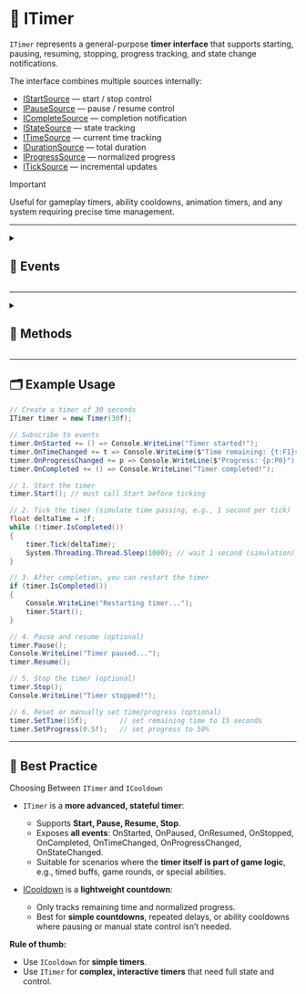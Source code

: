 # 🧩 ITimer

`ITimer` represents a general-purpose **timer interface** that supports starting, pausing, resuming, stopping, progress tracking, and state change notifications.

The interface combines multiple sources internally:

- [IStartSource](Sources.md/#istartsource) — start / stop control
- [IPauseSource](Sources.md/#ipausesource) — pause / resume control
- [ICompleteSource](Sources.md/#icompletesource) — completion notification
- [IStateSource<TimerState>](Sources.md/#istatesource) — state tracking
- [ITimeSource](Sources.md/#itimesource) — current time tracking
- [IDurationSource](Sources.md/#idurationsource) — total duration
- [IProgressSource](Sources.md/#iprogresssource) — normalized progress
- [ITickSource](Sources.md/#iticksource) — incremental updates

> [!IMPORTANT]  
> Useful for gameplay timers, ability cooldowns, animation timers, and any system requiring precise time management.

---

<details>
  <summary>
    <h2>🔹 Events</h2>
  </summary>

#### `event Action OnStarted`
```csharp
public event Action OnStarted;
```
- **Description:** Invoked when the timer starts running.
- **Remarks:** Triggered whenever `Start()` is called and the timer begins counting.
- **Parameters:** None.

#### `event Action OnStopped`
```csharp
public event Action OnStopped;
```
- **Description:** Invoked when the timer is stopped.
- **Remarks:** Triggered whenever `Stop()` is called. The current time may be reset depending on implementation.
- **Parameters:** None.

#### `event Action OnPaused`
```csharp
public event Action OnPaused;
```
- **Description:** Raised when the timer is paused.
- **Remarks:** Triggered whenever `Pause()` is called. The timer stops progressing until `Resume()` is invoked.
- **Parameters:** None.

#### `event Action OnResumed`
```csharp
public event Action OnResumed;
```
- **Description:** Raised when the timer resumes from a paused state.
- **Remarks:** Triggered whenever `Resume()` is called. The timer continues counting from the paused time.
- **Parameters:** None.

#### `event Action OnCompleted`
```csharp
public event Action OnCompleted;
```
- **Description:** Invoked when the timer finishes (remaining time reaches zero or completes its duration).
- **Remarks:** Triggered once per completion. Can be used to notify gameplay logic that the timer ended.
- **Parameters:** None.

#### `event Action<float> OnTimeChanged`
```csharp
public event Action<float> OnTimeChanged;
```
- **Description:** Invoked whenever the current time changes.
- **Remarks:** Useful to track the countdown or elapsed time.
- **Parameters:**
    - `float` — the current time of the timer in seconds.

#### `event Action<float> OnDurationChanged`
```csharp
public event Action<float> OnDurationChanged;
```
- **Description:** Invoked whenever the total duration changes.
- **Parameters:**
    - `float` — the new total duration in seconds.

#### `event Action<float> OnProgressChanged`
```csharp
public event Action<float> OnProgressChanged;
```
- **Description:** Raised when the normalized progress changes (0–1).
- **Remarks:** Can be used to update UI or trigger game logic based on progress.
- **Parameters:**
    - `float` — the current progress, normalized between 0 and 1.

#### `event Action<TimerState> OnStateChanged`
```csharp
public event Action<TimerState> OnStateChanged;
```
- **Description:** Invoked whenever the timer’s internal state changes.
- **Remarks:** States may include Idle, Running, Paused, Completed depending on `TimerState` enum.
- **Parameter:** [TimerState](TimerState.md) — the new state of the timer.

</details>

---

<details>
  <summary>
    <h2>🔹 Methods</h2>
  </summary>

#### `void Start()`
```csharp
public void Start();
```
- **Description:** Starts the timer from its default start time.
- **Remarks:** Triggers `OnStarted` event.

#### `void Start(float time)`
```csharp
public void Start(float time);
```
- **Description:** Starts the timer from a specific time.
- **Parameters:**
    - `time` — starting time in seconds.
- **Remarks:** Triggers `OnStarted` event.

#### `void Stop()`
```csharp
public void Stop();
```
- **Description:** Stops the timer and resets the current time.
- **Remarks:** Triggers `OnStopped` event.

#### `bool IsStarted()`
```csharp
public bool IsStarted();
```
- **Description:** Returns whether the timer is currently running.
- **Returns:** `true` if the timer is running; otherwise `false`.

#### `bool IsIdle()`
```csharp
public bool IsIdle();
```
- **Description:** Returns whether the timer has not started yet.
- **Returns:** `true` if idle; otherwise `false`.

#### `void Pause()`
```csharp
public void Pause();
```
- **Description:** Pauses the timer.
- **Remarks:** Triggers `OnPaused` event.

#### `void Resume()`
```csharp
public void Resume();
```
- **Description:** Resumes the timer from paused state.
- **Remarks:** Triggers `OnResumed` event.

#### `bool IsPaused()`
```csharp
public bool IsPaused();
```
- **Description:** Returns whether the timer is currently paused.
- **Returns:** `true` if paused; otherwise `false`.

#### `bool IsCompleted()`
```csharp
public bool IsCompleted();
```
- **Description:** Returns whether the timer has finished.
- **Returns:** `true` if completed; otherwise `false`.
- **Remarks:** Completion triggers `OnCompleted` event.

#### `float GetTime()`
```csharp
public float GetTime();
```
- **Description:** Returns the current timer value.
- **Returns:** Current time in seconds.

#### `void SetTime(float time)`
```csharp
public void SetTime(float time);
```
- **Description:** Sets the current timer value.
- **Parameters:**
    - `time` — the new time in seconds.
- **Remarks:** Triggers `OnTimeChanged` and `OnProgressChanged` if value changes.

#### `float GetDuration()`
```csharp
public float GetDuration();
```
- **Description:** Returns the total duration of the timer.
- **Returns:** Duration in seconds.

#### `void SetDuration(float duration)`
```csharp
public void SetDuration(float duration);
```
- **Description:** Sets a new total duration.
- **Parameters:**
    - `duration` — total duration in seconds.
- **Remarks:** Triggers `OnDurationChanged` and `OnProgressChanged`.

#### `float GetProgress()`
```csharp
public float GetProgress();
```
- **Description:** Returns the normalized progress of the timer.
- **Returns:** Value between `0` and `1`.

#### `void SetProgress(float progress)`
```csharp
public void SetProgress(float progress);
```
- **Description:** Sets the normalized progress and updates the current time accordingly.
- **Parameters:**
    - `progress` — normalized value between `0` and `1`.
- **Remarks:** Triggers `OnTimeChanged` and `OnProgressChanged`.

#### `TimerState GetState()`
```csharp
public TimerState GetState();
```
- **Description:** Returns the current internal state of the timer.
- **Returns:** [TimerState](TimerState.md) — e.g., Idle, Running, Paused, Completed.
- **Remarks:** Can be used to track state transitions along with `OnStateChanged`.

#### `void Tick(float deltaTime)`
```csharp
public void Tick(float deltaTime);
```
- **Description:** Updates the timer by a specified time increment.
- **Parameters:**
    - `deltaTime` — time in seconds to advance the timer.
- **Remarks:** Triggers `OnTimeChanged`, `OnProgressChanged`, and `OnCompleted` as appropriate.
</details>

---

## 🗂 Example Usage
```csharp
// Create a timer of 30 seconds
ITimer timer = new Timer(30f);

// Subscribe to events
timer.OnStarted += () => Console.WriteLine("Timer started!");
timer.OnTimeChanged += t => Console.WriteLine($"Time remaining: {t:F1}s");
timer.OnProgressChanged += p => Console.WriteLine($"Progress: {p:P0}");
timer.OnCompleted += () => Console.WriteLine("Timer completed!");

// 1. Start the timer
timer.Start(); // must call Start before ticking

// 2. Tick the timer (simulate time passing, e.g., 1 second per tick)
float deltaTime = 1f;
while (!timer.IsCompleted())
{
    timer.Tick(deltaTime);
    System.Threading.Thread.Sleep(1000); // wait 1 second (simulation)
}

// 3. After completion, you can restart the timer
if (timer.IsCompleted())
{
    Console.WriteLine("Restarting timer...");
    timer.Start();
}

// 4. Pause and resume (optional)
timer.Pause();
Console.WriteLine("Timer paused...");
timer.Resume();

// 5. Stop the timer (optional)
timer.Stop();
Console.WriteLine("Timer stopped!");

// 6. Reset or manually set time/progress (optional)
timer.SetTime(15f);        // set remaining time to 15 seconds
timer.SetProgress(0.5f);   // set progress to 50%
```
---

## 📌 Best Practice
Choosing Between `ITimer` and `ICooldown`

- `ITimer` is a **more advanced, stateful timer**:
  - Supports **Start, Pause, Resume, Stop**.
  - Exposes **all events**: OnStarted, OnPaused, OnResumed, OnStopped, OnCompleted, OnTimeChanged, OnProgressChanged, OnStateChanged.
  - Suitable for scenarios where the **timer itself is part of game logic**, e.g., timed buffs, game rounds, or special abilities.

- [ICooldown](ICooldown.md) is a **lightweight countdown**:
  - Only tracks remaining time and normalized progress.
  - Best for **simple countdowns**, repeated delays, or ability cooldowns where pausing or manual state control isn’t needed.

**Rule of thumb:**
- Use `ICooldown` for **simple timers**.
- Use `ITimer` for **complex, interactive timers** that need full state and control.

